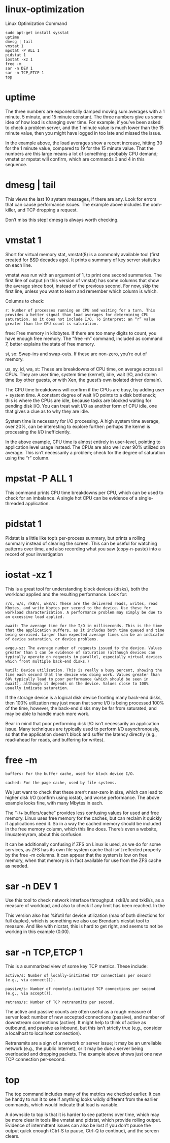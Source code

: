 # linux-optimization
Linux Optimization Command

```
sudo apt-get install sysstat
uptime
dmesg | tail
vmstat 1
mpstat -P ALL 1
pidstat 1
iostat -xz 1
free -m
sar -n DEV 1
sar -n TCP,ETCP 1
top
```

# uptime

The three numbers are exponentially damped moving sum averages with a 1 minute, 5 minute, and 15 minute constant. The three numbers give us some idea of how load is changing over time. For example, if you’ve been asked to check a problem server, and the 1 minute value is much lower than the 15 minute value, then you might have logged in too late and missed the issue.

In the example above, the load averages show a recent increase, hitting 30 for the 1 minute value, compared to 19 for the 15 minute value. That the numbers are this large means a lot of something: probably CPU demand; vmstat or mpstat will confirm, which are commands 3 and 4 in this sequence.


# dmesg | tail

This views the last 10 system messages, if there are any. Look for errors that can cause performance issues. The example above includes the oom-killer, and TCP dropping a request.

Don’t miss this step! dmesg is always worth checking.


# vmstat 1

Short for virtual memory stat, vmstat(8) is a commonly available tool (first created for BSD decades ago). It prints a summary of key server statistics on each line.

vmstat was run with an argument of 1, to print one second summaries. The first line of output (in this version of vmstat) has some columns that show the average since boot, instead of the previous second. For now, skip the first line, unless you want to learn and remember which column is which.

Columns to check:

    r: Number of processes running on CPU and waiting for a turn. This provides a better signal than load averages for determining CPU saturation, as it does not include I/O. To interpret: an “r” value greater than the CPU count is saturation.

   free: Free memory in kilobytes. If there are too many digits to count, you have enough free memory. The “free -m” command, included as command 7, better explains the state of free memory.

   si, so: Swap-ins and swap-outs. If these are non-zero, you’re out of memory.

   us, sy, id, wa, st: These are breakdowns of CPU time, on average across all CPUs. They are user time, system time (kernel), idle, wait I/O, and stolen time (by other guests, or with Xen, the guest’s own isolated driver domain).

The CPU time breakdowns will confirm if the CPUs are busy, by adding user + system time. A constant degree of wait I/O points to a disk bottleneck; this is where the CPUs are idle, because tasks are blocked waiting for pending disk I/O. You can treat wait I/O as another form of CPU idle, one that gives a clue as to why they are idle.

System time is necessary for I/O processing. A high system time average, over 20%, can be interesting to explore further: perhaps the kernel is processing the I/O inefficiently.

In the above example, CPU time is almost entirely in user-level, pointing to application level usage instead. The CPUs are also well over 90% utilized on average. This isn’t necessarily a problem; check for the degree of saturation using the “r” column.

# mpstat -P ALL 1

This command prints CPU time breakdowns per CPU, which can be used to check for an imbalance. A single hot CPU can be evidence of a single-threaded application.

# pidstat 1

Pidstat is a little like top’s per-process summary, but prints a rolling summary instead of clearing the screen. This can be useful for watching patterns over time, and also recording what you saw (copy-n-paste) into a record of your investigation

# iostat -xz 1

This is a great tool for understanding block devices (disks), both the workload applied and the resulting performance. Look for:

    r/s, w/s, rkB/s, wkB/s: These are the delivered reads, writes, read Kbytes, and write Kbytes per second to the device. Use these for workload characterization. A performance problem may simply be due to an excessive load applied.

    await: The average time for the I/O in milliseconds. This is the time that the application suffers, as it includes both time queued and time being serviced. Larger than expected average times can be an indicator of device saturation, or device problems.

    avgqu-sz: The average number of requests issued to the device. Values greater than 1 can be evidence of saturation (although devices can typically operate on requests in parallel, especially virtual devices which front multiple back-end disks.)

    %util: Device utilization. This is really a busy percent, showing the time each second that the device was doing work. Values greater than 60% typically lead to poor performance (which should be seen in await), although it depends on the device. Values close to 100% usually indicate saturation.

If the storage device is a logical disk device fronting many back-end disks, then 100% utilization may just mean that some I/O is being processed 100% of the time, however, the back-end disks may be far from saturated, and may be able to handle much more work.

Bear in mind that poor performing disk I/O isn’t necessarily an application issue. Many techniques are typically used to perform I/O asynchronously, so that the application doesn’t block and suffer the latency directly (e.g., read-ahead for reads, and buffering for writes).

# free -m

    buffers: For the buffer cache, used for block device I/O.

    cached: For the page cache, used by file systems.

We just want to check that these aren’t near-zero in size, which can lead to higher disk I/O (confirm using iostat), and worse performance. The above example looks fine, with many Mbytes in each.

The “-/+ buffers/cache” provides less confusing values for used and free memory. Linux uses free memory for the caches, but can reclaim it quickly if applications need it. So in a way the cached memory should be included in the free memory column, which this line does. There’s even a website, linuxatemyram, about this confusion.

It can be additionally confusing if ZFS on Linux is used, as we do for some services, as ZFS has its own file system cache that isn’t reflected properly by the free -m columns. It can appear that the system is low on free memory, when that memory is in fact available for use from the ZFS cache as needed.

# sar -n DEV 1

Use this tool to check network interface throughput: rxkB/s and txkB/s, as a measure of workload, and also to check if any limit has been reached. In the 

This version also has %ifutil for device utilization (max of both directions for full duplex), which is something we also use Brendan’s nicstat tool to measure. And like with nicstat, this is hard to get right, and seems to not be working in this example (0.00).


# sar -n TCP,ETCP 1

This is a summarized view of some key TCP metrics. These include:

    active/s: Number of locally-initiated TCP connections per second (e.g., via connect()).

    passive/s: Number of remotely-initiated TCP connections per second (e.g., via accept()).

    retrans/s: Number of TCP retransmits per second.

The active and passive counts are often useful as a rough measure of server load: number of new accepted connections (passive), and number of downstream connections (active). It might help to think of active as outbound, and passive as inbound, but this isn’t strictly true (e.g., consider a localhost to localhost connection).

Retransmits are a sign of a network or server issue; it may be an unreliable network (e.g., the public Internet), or it may be due a server being overloaded and dropping packets. The example above shows just one new TCP connection per-second.

# top

The top command includes many of the metrics we checked earlier. It can be handy to run it to see if anything looks wildly different from the earlier commands, which would indicate that load is variable.

A downside to top is that it is harder to see patterns over time, which may be more clear in tools like vmstat and pidstat, which provide rolling output. Evidence of intermittent issues can also be lost if you don’t pause the output quick enough (Ctrl-S to pause, Ctrl-Q to continue), and the screen clears.

